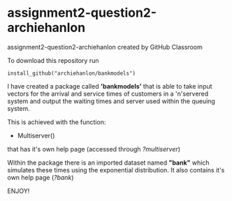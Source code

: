 # assignment2-question2-archiehanlon
assignment2-question2-archiehanlon created by GitHub Classroom

To download this repository run

`install_github("archiehanlon/bankmodels")`


I have created a package called **'bankmodels'** that is able to take input vectors for the arrival and service times of customers 
in a 'n'servered system and output the waiting times and server used within the queuing system. 

This is achieved with the function:
- Multiserver()

that has it's own help page (accessed through *?multiserver*)

Within the package there is an imported dataset named **"bank"** which simulates these times using the exponential distribution. It
also contains it's own help page (*?bank*)

ENJOY!
